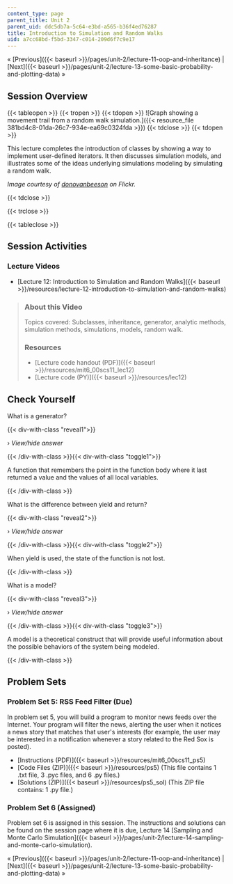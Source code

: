 ```yaml
---
content_type: page
parent_title: Unit 2
parent_uid: ddc5db7a-5c64-e3bd-a565-b36f4ed76287
title: Introduction to Simulation and Random Walks
uid: a7cc68bd-f5bd-3347-c014-209d6f7c9e17
---
```


« [Previous]({{< baseurl >}}/pages/unit-2/lecture-11-oop-and-inheritance) | [Next]({{< baseurl >}}/pages/unit-2/lecture-13-some-basic-probability-and-plotting-data) »

Session Overview
----------------

{{< tableopen >}}
{{< tropen >}}
{{< tdopen >}}
![Graph showing a movement trail from a random walk simulation.]({{< resource_file 381bd4c8-01da-26c7-934e-ea69c0324fda >}})
{{< tdclose >}}
{{< tdopen >}}


This lecture completes the introduction of classes by showing a way to implement user-defined iterators. It then discusses simulation models, and illustrates some of the ideas underlying simulations modeling by simulating a random walk.

_Image courtesy of [donovanbeeson](http://www.flickr.com/photos/donovan_beeson/5792363110/) on Flickr._


{{< tdclose >}}

{{< trclose >}}

{{< tableclose >}}

Session Activities
------------------

### Lecture Videos

*   [Lecture 12: Introduction to Simulation and Random Walks]({{< baseurl >}}/resources/lecture-12-introduction-to-simulation-and-random-walks)

> ### About this Video
> 
> Topics covered: Subclasses, inheritance, generator, analytic methods, simulation methods, simulations, models, random walk.
> 
> ### Resources
> 
> *   [Lecture code handout (PDF)]({{< baseurl >}}/resources/mit6_00scs11_lec12)
> *   [Lecture code (PY)]({{< baseurl >}}/resources/lec12)

Check Yourself
--------------

What is a generator?

{{< div-with-class "reveal1">}}

› _View/hide answer_

{{< /div-with-class >}}{{< div-with-class "toggle1">}}

A function that remembers the point in the function body where it last returned a value and the values of all local variables.

{{< /div-with-class >}}

What is the difference between yield and return?

{{< div-with-class "reveal2">}}

› _View/hide answer_

{{< /div-with-class >}}{{< div-with-class "toggle2">}}

When yield is used, the state of the function is not lost.

{{< /div-with-class >}}

What is a model?

{{< div-with-class "reveal3">}}

› _View/hide answer_

{{< /div-with-class >}}{{< div-with-class "toggle3">}}

A model is a theoretical construct that will provide useful information about the possible behaviors of the system being modeled.

{{< /div-with-class >}}

Problem Sets
------------

### Problem Set 5: RSS Feed Filter (Due)

In problem set 5, you will build a program to monitor news feeds over the Internet. Your program will filter the news, alerting the user when it notices a news story that matches that user's interests (for example, the user may be interested in a notification whenever a story related to the Red Sox is posted).

*   [Instructions (PDF)]({{< baseurl >}}/resources/mit6_00scs11_ps5)
*   [Code Files (ZIP)]({{< baseurl >}}/resources/ps5) (This file contains 1 .txt file, 3 .pyc files, and 6 .py files.)
*   [Solutions (ZIP)]({{< baseurl >}}/resources/ps5_sol) (This ZIP file contains: 1 .py file.)

### Problem Set 6 (Assigned)

Problem set 6 is assigned in this session. The instructions and solutions can be found on the session page where it is due, Lecture 14 [Sampling and Monte Carlo Simulation]({{< baseurl >}}/pages/unit-2/lecture-14-sampling-and-monte-carlo-simulation).

« [Previous]({{< baseurl >}}/pages/unit-2/lecture-11-oop-and-inheritance) | [Next]({{< baseurl >}}/pages/unit-2/lecture-13-some-basic-probability-and-plotting-data) »